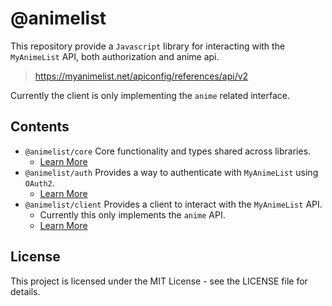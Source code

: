 # @animelist

This repository provide a `Javascript` library for interacting with the `MyAnimeList` API,
both authorization and anime api.

> <https://myanimelist.net/apiconfig/references/api/v2>

Currently the client is only implementing the `anime` related interface.

## Contents

- `@animelist/core` Core functionality and types shared across libraries.
  - [Learn More](https://github.com/Neo-Ciber94/mal/tree/main/packages/core)
- `@animelist/auth` Provides a way to authenticate with `MyAnimeList` using `OAuth2`.
  - [Learn More](https://github.com/Neo-Ciber94/mal/tree/main/packages/mal-auth)
- `@animelist/client` Provides a client to interact with the `MyAnimeList` API.
  - Currently this only implements the `anime` API.
  - [Learn More](https://github.com/Neo-Ciber94/mal/tree/main/packages/mal-client)

## License

This project is licensed under the MIT License - see the LICENSE file for details.
